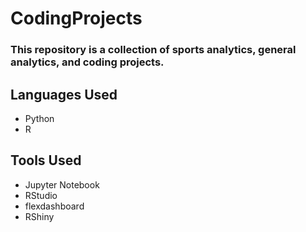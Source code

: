 # CodingProjects

### This repository is a collection of sports analytics, general analytics, and coding projects. 

## Languages Used  
* Python
* R

## Tools Used
* Jupyter Notebook
* RStudio
* flexdashboard
* RShiny

